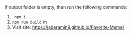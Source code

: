 if output folder is empty, then run the following commands:
1. ```  npm i ``` 
2. ``` npm run build ``` \n
3. Visit site: https://jaberamin9.github.io/Favorite-Meme/
